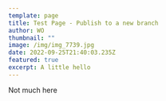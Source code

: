 ```yaml
---
template: page
title: Test Page - Publish to a new branch
author: WO
thumbnail: ""
image: /img/img_7739.jpg
date: 2022-09-25T21:40:03.235Z
featured: true
excerpt: A little hello
---
```

N﻿ot much here